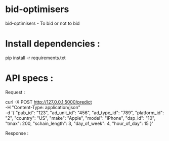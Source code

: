 # bid-optimisers
bid-optimisers - To bid or not to bid

# Install dependencies : 
pip install -r requirements.txt


# API specs : 

Request : 

curl -X POST http://127.0.0.1:5000/predict \
-H "Content-Type: application/json" \
-d '{
    "pub_id": "123",
    "ad_unit_id": "456",
    "ad_type_id": "789",
    "platform_id": "2",
    "country": "US",
    "make": "Apple",
    "model": "iPhone",
    "dsp_id": "10",
    "tmax": 200,
    "schain_length": 3,
    "day_of_week": 4,
    "hour_of_day": 15
}'


Response : 

